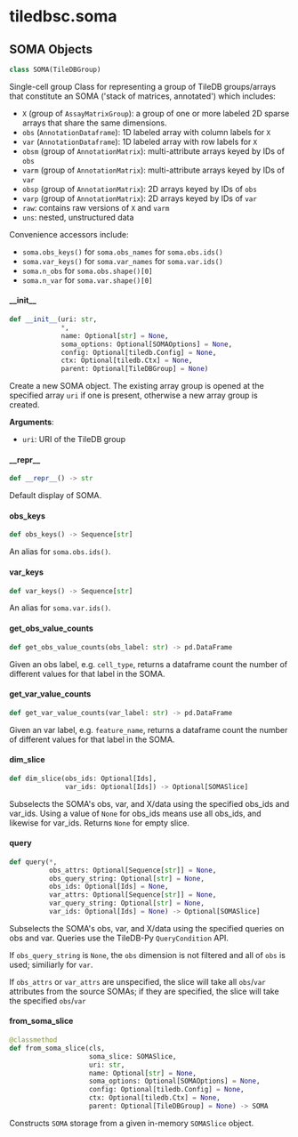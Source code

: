 <a id="tiledbsc.soma"></a>

# tiledbsc.soma

<a id="tiledbsc.soma.SOMA"></a>

## SOMA Objects

```python
class SOMA(TileDBGroup)
```

Single-cell group
Class for representing a group of TileDB groups/arrays that constitute an SOMA ('stack of matrices, annotated')
which includes:

* `X` (group of `AssayMatrixGroup`): a group of one or more labeled 2D sparse arrays that share the same dimensions.
* `obs` (`AnnotationDataframe`): 1D labeled array with column labels for `X`
* `var` (`AnnotationDataframe`): 1D labeled array with row labels for `X`
* `obsm` (group of `AnnotationMatrix`): multi-attribute arrays keyed by IDs of `obs`
* `varm` (group of `AnnotationMatrix`): multi-attribute arrays keyed by IDs of `var`
* `obsp` (group of `AnnotationMatrix`): 2D arrays keyed by IDs of `obs`
* `varp` (group of `AnnotationMatrix`): 2D arrays keyed by IDs of `var`
* `raw`: contains raw versions of `X` and `varm`
* `uns`: nested, unstructured data

Convenience accessors include:

* `soma.obs_keys()` for `soma.obs_names` for `soma.obs.ids()`
* `soma.var_keys()` for `soma.var_names` for `soma.var.ids()`
* `soma.n_obs` for `soma.obs.shape()[0]`
* `soma.n_var` for `soma.var.shape()[0]`

<a id="tiledbsc.soma.SOMA.__init__"></a>

#### \_\_init\_\_

```python
def __init__(uri: str,
             *,
             name: Optional[str] = None,
             soma_options: Optional[SOMAOptions] = None,
             config: Optional[tiledb.Config] = None,
             ctx: Optional[tiledb.Ctx] = None,
             parent: Optional[TileDBGroup] = None)
```

Create a new SOMA object. The existing array group is opened at the specified array `uri` if one is present, otherwise a new array group is created.

**Arguments**:

- `uri`: URI of the TileDB group

<a id="tiledbsc.soma.SOMA.__repr__"></a>

#### \_\_repr\_\_

```python
def __repr__() -> str
```

Default display of SOMA.

<a id="tiledbsc.soma.SOMA.obs_keys"></a>

#### obs\_keys

```python
def obs_keys() -> Sequence[str]
```

An alias for `soma.obs.ids()`.

<a id="tiledbsc.soma.SOMA.var_keys"></a>

#### var\_keys

```python
def var_keys() -> Sequence[str]
```

An alias for `soma.var.ids()`.

<a id="tiledbsc.soma.SOMA.get_obs_value_counts"></a>

#### get\_obs\_value\_counts

```python
def get_obs_value_counts(obs_label: str) -> pd.DataFrame
```

Given an obs label, e.g. `cell_type`, returns a dataframe count the number of different
values for that label in the SOMA.

<a id="tiledbsc.soma.SOMA.get_var_value_counts"></a>

#### get\_var\_value\_counts

```python
def get_var_value_counts(var_label: str) -> pd.DataFrame
```

Given an var label, e.g. `feature_name`, returns a dataframe count the number of different
values for that label in the SOMA.

<a id="tiledbsc.soma.SOMA.dim_slice"></a>

#### dim\_slice

```python
def dim_slice(obs_ids: Optional[Ids],
              var_ids: Optional[Ids]) -> Optional[SOMASlice]
```

Subselects the SOMA's obs, var, and X/data using the specified obs_ids and var_ids.
Using a value of `None` for obs_ids means use all obs_ids, and likewise for var_ids.
Returns `None` for empty slice.

<a id="tiledbsc.soma.SOMA.query"></a>

#### query

```python
def query(*,
          obs_attrs: Optional[Sequence[str]] = None,
          obs_query_string: Optional[str] = None,
          obs_ids: Optional[Ids] = None,
          var_attrs: Optional[Sequence[str]] = None,
          var_query_string: Optional[str] = None,
          var_ids: Optional[Ids] = None) -> Optional[SOMASlice]
```

Subselects the SOMA's obs, var, and X/data using the specified queries on obs and var.
Queries use the TileDB-Py `QueryCondition` API.

If `obs_query_string` is `None`, the `obs` dimension is not filtered and all of `obs` is
used; similiarly for `var`.

If `obs_attrs` or `var_attrs` are unspecified, the slice will take all `obs`/`var` attributes
from the source SOMAs; if they are specified, the slice will take the specified `obs`/`var`

<a id="tiledbsc.soma.SOMA.from_soma_slice"></a>

#### from\_soma\_slice

```python
@classmethod
def from_soma_slice(cls,
                    soma_slice: SOMASlice,
                    uri: str,
                    name: Optional[str] = None,
                    soma_options: Optional[SOMAOptions] = None,
                    config: Optional[tiledb.Config] = None,
                    ctx: Optional[tiledb.Ctx] = None,
                    parent: Optional[TileDBGroup] = None) -> SOMA
```

Constructs `SOMA` storage from a given in-memory `SOMASlice` object.

